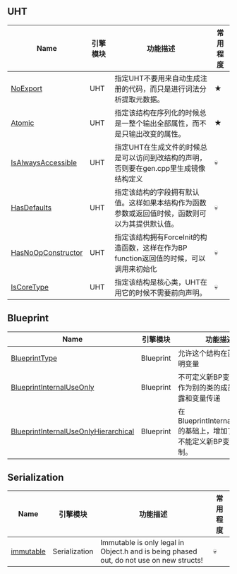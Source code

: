  ## UHT

| Name                                                         | 引擎模块      | 功能描述                                                     | 常用程度 |
| ------------------------------------------------------------ | ------------- | ------------------------------------------------------------ | -------- |
| [NoExport](USTRUCT/UHT/NoExport/NoExport.md)                 | UHT           | 指定UHT不要用来自动生成注册的代码，而只是进行词法分析提取元数据。 | ★        |
| [Atomic](USTRUCT/UHT/Atomic/Atomic.md)                       | UHT           | 指定该结构在序列化的时候总是一整个输出全部属性，而不是只输出改变的属性。 | ★        |
| [IsAlwaysAccessible](USTRUCT/UHT/IsAlwaysAccessible.md)      | UHT           | 指定UHT在生成文件的时候总是可以访问到改结构的声明，否则要在gen.cpp里生成镜像结构定义 | 💀        |
| [HasDefaults](USTRUCT/UHT/HasDefaults.md)                    | UHT           | 指定该结构的字段拥有默认值。这样如果本结构作为函数参数或返回值时候，函数则可以为其提供默认值。 | 💀        |
| [HasNoOpConstructor](USTRUCT/UHT/HasNoOpConstructor.md)      | UHT           | 指定该结构拥有ForceInit的构造函数，这样在作为BP function返回值的时候，可以调用来初始化 | 💀        |
| [IsCoreType](USTRUCT/UHT/IsCoreType.md)                      | UHT           | 指定该结构是核心类，UHT在用它的时候不需要前向声明。          | 💀        |


 ## Blueprint

| Name                                                         | 引擎模块      | 功能描述                                                     | 常用程度 |
| ------------------------------------------------------------ | ------------- | ------------------------------------------------------------ | -------- |
| [BlueprintType](USTRUCT/Blueprint/BlueprintType/BlueprintType.md) | Blueprint     | 允许这个结构在蓝图中声明变量                                 | ★★★★★    |
| [BlueprintInternalUseOnly](USTRUCT/Blueprint/BlueprintInternalUseOnly/BlueprintInternalUseOnly.md) | Blueprint     | 不可定义新BP变量，但可作为别的类的成员变量暴露和变量传递     | ★★       |
| [BlueprintInternalUseOnlyHierarchical](USTRUCT/Blueprint/BlueprintInternalUseOnlyHierarchical.md) | Blueprint     | 在BlueprintInternalUseOnly的基础上，增加了子类也不能定义新BP变量的限制。 | ★        |


 ## Serialization

| Name                                                         | 引擎模块      | 功能描述                                                     | 常用程度 |
| ------------------------------------------------------------ | ------------- | ------------------------------------------------------------ | -------- |
| [immutable](USTRUCT/Serialization/immutable.md)              | Serialization | Immutable is only legal in Object.h and is being phased out, do not use on new structs! | 💀        |
